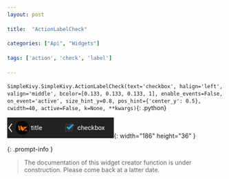 ```yaml
---
layout: post

title:  "ActionLabelCheck"

categories: ["Api", "Widgets"]

tags: ['action', 'check', 'label']

---
```

`SimpleKivy.SimpleKivy.ActionLabelCheck(text='checkbox', halign='left', valign='middle', bcolor=[0.133, 0.133, 0.133, 1], enable_events=False, on_event='active', size_hint_y=0.8, pos_hint={'center_y': 0.5}, cwidth=40, active=False, k=None, **kwargs)`{: .python}


![ActionLabelCheck.png](assets/img/docs/ActionLabelCheck.png){: width="186" height="36" }


{: .prompt-info }

> The documentation of this widget creator function is under construction. Please come back at a latter date.
